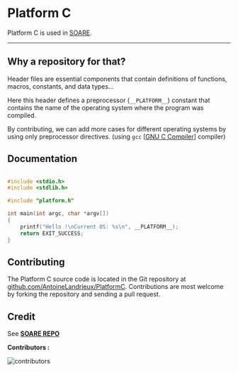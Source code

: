 
# Platform C

Platform C is used in [SOARE](https://github.com/AntoineLandrieux/SOARE/).

---

## Why a repository for that?

Header files are essential components that contain definitions of functions, macros, constants, and data types...

Here this header defines a preprocessor (`__PLATFORM__`) constant that contains the name of the operating system where the program was compiled.

By contributing, we can add more cases for different operating systems by using only preprocessor directives. (using `gcc` [[GNU C Compiler](https://gcc.gnu.org/)] compiler)

## Documentation

```c

#include <stdio.h>
#include <stdlib.h>

#include "platform.h"

int main(int argc, char *argv[])
{
    printf("Hello !\nCurrent OS: %s\n", __PLATFORM__);
    return EXIT_SUCCESS;
}
```

## Contributing

The Platform C source code is located in the Git repository at [github.com/AntoineLandrieux/PlatformC](https://github.com/AntoineLandrieux/PlatformC/).
Contributions are most welcome by forking the repository and sending a pull request.

## Credit

See **[SOARE REPO](https://github.com/AntoineLandrieux/SOARE/)**

**Contributors :**

![contributors](https://contrib.rocks/image?repo=AntoineLandrieux/PlatformC)

